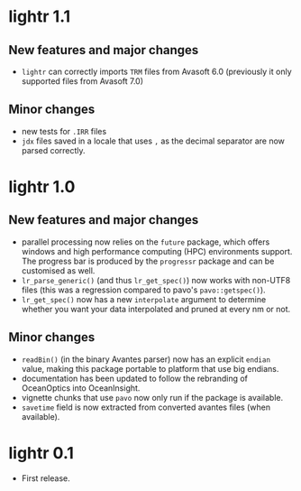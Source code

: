 # lightr 1.1

## New features and major changes

* `lightr` can correctly imports `TRM` files from Avasoft 6.0 (previously it 
only supported files from Avasoft 7.0)

## Minor changes

* new tests for `.IRR` files
* `jdx` files saved in a locale that uses `,` as the decimal separator are now
parsed correctly.

# lightr 1.0

## New features and major changes

* parallel processing now relies on the `future` package, which offers windows
and high performance computing (HPC) environments support. The progress bar is
produced by the `progressr` package and can be customised as well.
* `lr_parse_generic()` (and thus `lr_get_spec()`) now works with non-UTF8 files
(this was a regression compared to pavo's `pavo::getspec()`).
* `lr_get_spec()` now has a new `interpolate` argument to determine whether you
want your data interpolated and pruned at every nm or not.

## Minor changes

* `readBin()` (in the binary Avantes parser) now has an explicit `endian` value,
making this package portable to platform that use big endians.
* documentation has been updated to follow the rebranding of OceanOptics into
OceanInsight.
* vignette chunks that use `pavo` now only run if the package is available.
* `savetime` field is now extracted from converted avantes files (when
available).

# lightr 0.1

* First release.
